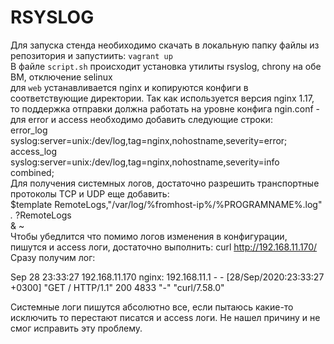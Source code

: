 # RSYSLOG

 Для запуска стенда необиходимо скачать в локальную папку файлы из репозитория и запустиить: `vagrant up` <br/>
 В файле `script.sh` происходит установка утилиты rsyslog, chrony на обе ВМ, отключение selinux  <br/>
 для `web` устанавливается nginx и копируются конфиги в соответствующие директории. Так как используется версия nginx 1.17, то поддержка отправки должна работать на уровне конфига ngin.conf - для error и access необходимо добавить следующие строки:<br/>
 error_log  syslog:server=unix:/dev/log,tag=nginx,nohostname,severity=error;<br/>
 access_log syslog:server=unix:/dev/log,tag=nginx,nohostname,severity=info combined; <br/>
 Для получения системных логов, достаточно разрешить транспортные протоколы TCP и UDP  еще добавить:<br/>
 $template RemoteLogs,"/var/log/%fromhost-ip%/%PROGRAMNAME%.log" <br/>
 *.* ?RemoteLogs <br/>
 & ~ <br/>
 Чтобы убедлится что помимо логов изменения в конфигурации, пишутся и access логи, достаточно выполнить:
 curl http://192.168.11.170/ <br/>
 Сразу получим лог: <br/>

Sep 28 23:33:27 192.168.11.170 nginx: 192.168.11.1 - - [28/Sep/2020:23:33:27 +0300] "GET / HTTP/1.1" 200 4833 "-" "curl/7.58.0"<br/>

Системные логи пишутся абсолютно все, если пытаюсь какие-то исключить то перестают писатся и access логи. Не нашел причину и не смог исправить эту проблему.




